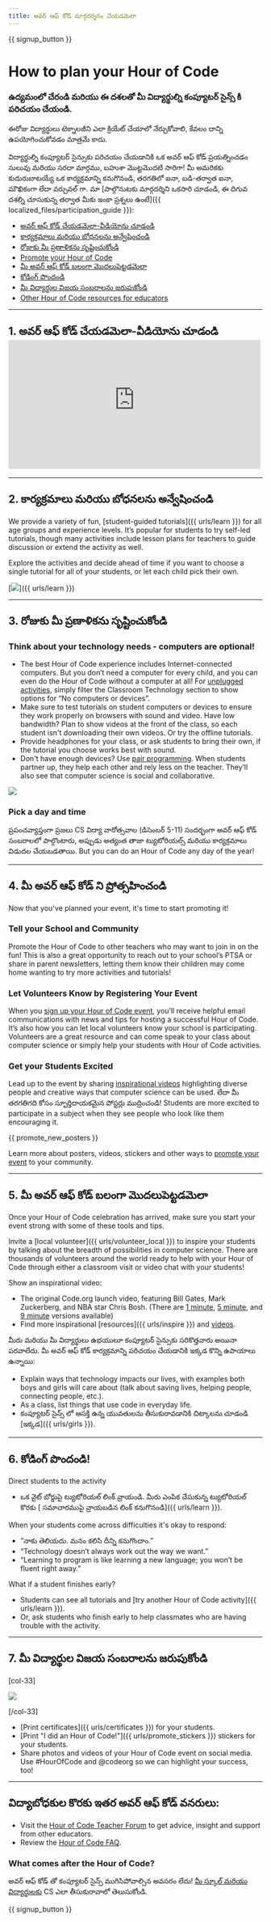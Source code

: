 ```yaml
---
title: అవర్ ఆఫ్ కోడ్ మార్గదర్శనం చేయడమెలా
---
```


{{ signup_button }}

# How to plan your Hour of Code

### ఉద్యమంలో చేరండి మరియు ఈ దశలతో మీ విద్యార్థుల్ని కంప్యూటర్ సైన్స్ కి పరిచయం చేయండి.

ఈరోజు విద్యార్థులు టెక్నాలజీని ఎలా క్రియేట్ చేయాలో నేర్చుకోవాలి, కేవలం దాన్ని ఉపయోగించుకోవడం మాత్రమే కాదు.

విద్యార్థుల్ని కంప్యూటర్ సైన్సుకు పరిచయం చేయడానికి ఒక అవర్ ఆఫ్ కోడ్ ప్రయత్నించడం సులువు మరియు సరదా మార్గము, బహుశా మొట్టమొదటి సారిగా! మీ అమరికకు కుదురుబాటయ్యే ఒక కార్యక్రమాన్ని కనుగొనండి, తరగతిలో ఐనా, బడి-తర్వాత ఐనా, మౌఖికంగా లేదా వర్చువల్ గా. మా [పాల్గొనుటకు మార్గదర్శిని ఒకసారి చూడండి, ఈ దిగువ దశల్ని చూసుకున్న తర్వాత మీకు ఇంకా ప్రశ్నలు ఉంటే]({{ localized_files/participation_guide }}):

- [అవర్ ఆఫ్ కోడ్ చేయడమెలా-వీడియోను చూడండి ](#how-to-video)
- [కార్యక్రమాలు మరియు బోధనలను అన్వేషించండి ](#explore-activities)
- [రోజుకు మీ ప్రణాళికను సృష్టించుకోండి](#create-your-plan)
- [Promote your Hour of Code](#promote-your-hour)
- [మీ అవర్ ఆఫ్ కోడ్ బలంగా మొదలుపెట్టడమెలా](#how-to-start)
- [కోడింగ్ పొందండి](#code)
- [మీ విద్యార్థుల విజయ సంబరాలను జరుపుకోండి](#celebrate)
- [Other Hour of Code resources for educators](#other-resources)

* * *

<a id="how-to-video"></a>

## 1. అవర్ ఆఫ్ కోడ్ చేయడమెలా-వీడియోను చూడండి  <iframe width="500" height="255" src="https://www.youtube-nocookie.com/embed/SrnvvWDm73k" frameborder="0" allowfullscreen></iframe> 

* * *

<a id="explore-activities"></a>

## 2. కార్యక్రమాలు మరియు బోధనలను అన్వేషించండి 

We provide a variety of fun, [student-guided tutorials]({{ urls/learn }}) for all age groups and experience levels. It’s popular for students to try self-led tutorials, though many activities include lesson plans for teachers to guide discussion or extend the activity as well.

Explore the activities and decide ahead of time if you want to choose a single tutorial for all of your students, or let each child pick their own.

[![](/images/tutorials.png)]({{ urls/learn }})

* * *

<a id="create-your-plan"></a>

## 3. రోజుకు మీ ప్రణాళికను సృష్టించుకోండి

### Think about your technology needs - computers are optional!

- The best Hour of Code experience includes Internet-connected computers. But you don’t need a computer for every child, and you can even do the Hour of Code without a computer at all! For [unplugged activities](/learn), simply filter the Classroom Technology section to show options for “No computers or devices”.
- Make sure to test tutorials on student computers or devices to ensure they work properly on browsers with sound and video. Have low bandwidth? Plan to show videos at the front of the class, so each student isn't downloading their own videos. Or try the offline tutorials.
- Provide headphones for your class, or ask students to bring their own, if the tutorial you choose works best with sound.
- Don't have enough devices? Use [pair programming](https://www.youtube.com/watch?v=vgkahOzFH2Q). When students partner up, they help each other and rely less on the teacher. They’ll also see that computer science is social and collaborative.

<img src="/images/fit-600/group_ipad.jpg" />

### Pick a day and time

ప్రపంచవ్యాప్తంగా ప్రజలు CS విద్యా వారోత్సవాల (డిసెంబర్ 5-11) సందర్భంగా అవర్ ఆఫ్ కోడ్ సంబరాలలో పాల్గొంటారు, అప్పుడు అత్యంత తాజా ట్యుటోరియల్స్ మరియు కార్యక్రమాలు విడుదల చేయబడతాయి. But you can do an Hour of Code any day of the year!

* * *

<a id="promote-your-hour"></a>

## 4. మీ అవర్ ఆఫ్ కోడ్ ని ప్రోత్సహించండి

Now that you've planned your event, it's time to start promoting it!

### Tell your School and Community

Promote the Hour of Code to other teachers who may want to join in on the fun! This is also a great opportunity to reach out to your school’s PTSA or share in parent newsletters, letting them know their children may come home wanting to try more activities and tutorials!

### Let Volunteers Know by Registering Your Event

When you [sign up your Hour of Code event](/events), you’ll receive helpful email communications with news and tips for hosting a successful Hour of Code. It’s also how you can let local volunteers know your school is participating. Volunteers are a great resource and can come speak to your class about computer science or simply help your students with Hour of Code activities.

### Get your Students Excited

Lead up to the event by sharing [inspirational videos](/promote/resources) highlighting diverse people and creative ways that computer science can be used. లేదా మీ తరగతిగది కోసం స్ఫూర్తిదాయకమైన పోస్టర్లు ముద్రించండి! Students are more excited to participate in a subject when they see people who look like them encouraging it.

{{ promote_new_posters }}

Learn more about posters, videos, stickers and other ways to [promote your event](/promote/resources#posters) to your community.

* * *

<a id="how-to-start"></a>

## 5. మీ అవర్ ఆఫ్ కోడ్ బలంగా మొదలుపెట్టడమెలా

Once your Hour of Code celebration has arrived, make sure you start your event strong with some of these tools and tips.

Invite a [local volunteer]({{ urls/volunteer_local }}) to inspire your students by talking about the breadth of possibilities in computer science. There are thousands of volunteers around the world ready to help with your Hour of Code through either a classroom visit or video chat with your students!

Show an inspirational video:

- The original Code.org launch video, featuring Bill Gates, Mark Zuckerberg, and NBA star Chris Bosh. (There are [1 minute](https://www.youtube.com/watch?v=qYZF6oIZtfc), [5 minute](https://www.youtube.com/watch?v=nKIu9yen5nc), and [9 minute](https://www.youtube.com/watch?v=dU1xS07N-FA) versions available)
- Find more inspirational [resources]({{ urls/inspire }}) and [videos](https://www.youtube.com/playlist?list=PLzdnOPI1iJNfpD8i4Sx7U0y2MccnrNZuP).

మీరు మరియు మీ విద్యార్థులు ఉభయులూ కంప్యూటర్ సైన్సుకు సరికొత్తవారు అయినా పరవాలేదు. మీ అవర్ ఆఫ్ కోడ్ కార్యక్రమాన్ని పరిచయం చేయడానికి ఇక్కడ కొన్ని ఉపాయాలు ఉన్నాయి:

- Explain ways that technology impacts our lives, with examples both boys and girls will care about (talk about saving lives, helping people, connecting people, etc.).
- As a class, list things that use code in everyday life.
- కంప్యూటర్ సైన్స్ లో ఆసక్తి ఉన్న యువతులను తీసుకురావడానికి చిట్కాలను చూడండి [ఇక్కడ]({{ urls/girls }}).

* * *

<a id="code"></a>

## 6. కోడింగ్ పొందండి!

Direct students to the activity

- ఒక వైట్ బోర్డుపై ట్యుటోరియల్ లింక్ వ్రాయండి. మీరు ఎంపిక చేసుకున్న ట్యుటోరియల్ కొరకు [ సమాచారముపై వ్రాయబడిన లింక్ కనుగొనండి]({{ urls/learn }}).

When your students come across difficulties it's okay to respond:

- “నాకు తెలియదు. మనం కలిసి దీన్ని కనుగొందాం.”
- “Technology doesn’t always work out the way we want.”
- “Learning to program is like learning a new language; you won’t be fluent right away.”

What if a student finishes early?

- Students can see all tutorials and [try another Hour of Code activity]({{ urls/learn }}).
- Or, ask students who finish early to help classmates who are having trouble with the activity.

* * *

<a id="celebrate"></a>

## 7. మీ విద్యార్థుల విజయ సంబరాలను జరుపుకోండి

[col-33]

![](/images/fit-600/boy-certificate.jpg)

[/col-33]

- [Print certificates]({{ urls/certificates }}) for your students.
- [Print "I did an Hour of Code!"]({{ urls/promote_stickers }}) stickers for your students.
- Share photos and videos of your Hour of Code event on social media. Use #HourOfCode and @codeorg so we can highlight your success, too!

* * *

<a id="other-resources"></a>

## విద్యాబోధకుల కొరకు ఇతర అవర్ ఆఫ్ కోడ్ వనరులు:

- Visit the [Hour of Code Teacher Forum](http://forum.code.org/c/plc/hour-of-code) to get advice, insight and support from other educators.
- Review the [Hour of Code FAQ](https://support.code.org/hc/en-us/categories/200147083-Hour-of-Code).

### What comes after the Hour of Code?

అవర్ ఆఫ్ కోడ్ తో కంప్యూటర్ సైన్స్ ముగిసిపోవాల్సిన అవసరం లేదు! [మీ స్కూల్ మరియు విద్యార్థులకు](/beyond) CS ఎలా తీసుకురావాలో తెలుసుకోండి.

{{ signup_button }}
